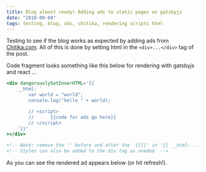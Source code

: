 ```yaml
---
title: Blog almost ready! Adding ads to static pages on gatsbyjs
date: "2018-09-04"
tags: testing, blog, ads, chitika, rendering scripts html
---
```


Testing to see if the blog works as expected by adding ads from <a href="https://chitika.com">Chitika.com</a>. All of this is done by setting html in the `<div>...</div>` tag of the post.

Code fragment looks something like this below for rendering with gatsbyjs and react ...

```jsx
<div dangerouslySetInnerHTML='{{
    __html: `   
        var world = "world";
        console.log("hello " + world);

        // <script>
        //      {{code for ads go here}}
        // </script>
    `}}'
></div>
```
```html
<!-- Note: remove the '' before and after the '{{}}' in '{{ __html: ... }}'-->
<!-- Styles can also be added to the div tag as needed  -->
```

As you can see the rendered ad appears below (or hit refresh!).

<br/><br/>

<!-- add placed below -->
<div style="height: 250px; weight:550px;">
    <script type="text/javascript">
        ( function() {
        if (window.CHITIKA === undefined) { window.CHITIKA = { 'units' : [] }; };
        var unit = {"calltype":"async[2]","publisher":"akarnawat","width":550,"height":250,"sid":"Chitika Default"};
        var placement_id = window.CHITIKA.units.length;
        window.CHITIKA.units.push(unit);
        document.write('<div id="chitikaAdBlock-' + placement_id + '"></div>');
        }());
    </script>
    <script type="text/javascript" src="//cdn.chitika.net/getads.js" async></script>
</div>
